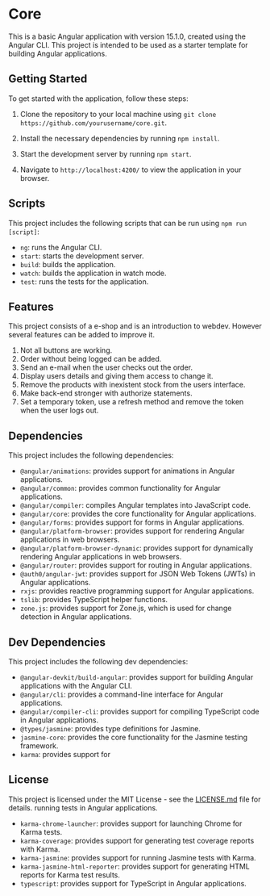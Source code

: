 
# Core

This is a basic Angular application with version 15.1.0, created using the Angular CLI. This project is intended to be used as a starter template for building Angular applications.

## Getting Started

To get started with the application, follow these steps:

1. Clone the repository to your local machine using `git clone https://github.com/yourusername/core.git`.

2. Install the necessary dependencies by running `npm install`.

3. Start the development server by running `npm start`.

4. Navigate to `http://localhost:4200/` to view the application in your browser.

## Scripts

This project includes the following scripts that can be run using `npm run [script]`:

- `ng`: runs the Angular CLI.
- `start`: starts the development server.
- `build`: builds the application.
- `watch`: builds the application in watch mode.
- `test`: runs the tests for the application.

## Features

This project consists of a e-shop and is an introduction to webdev. However several features can be added to improve it.

1. Not all buttons are working.
2. Order without being logged can be added.
3. Send an e-mail when the user checks out the order.
4. Display users details and giving them access to change it.
5. Remove the products with inexistent stock from the users interface.
6. Make back-end stronger with authorize statements.
7. Set a temporary token, use a refresh method and remove the token when the user logs out.

## Dependencies

This project includes the following dependencies:

- `@angular/animations`: provides support for animations in Angular applications.
- `@angular/common`: provides common functionality for Angular applications.
- `@angular/compiler`: compiles Angular templates into JavaScript code.
- `@angular/core`: provides the core functionality for Angular applications.
- `@angular/forms`: provides support for forms in Angular applications.
- `@angular/platform-browser`: provides support for rendering Angular applications in web browsers.
- `@angular/platform-browser-dynamic`: provides support for dynamically rendering Angular applications in web browsers.
- `@angular/router`: provides support for routing in Angular applications.
- `@auth0/angular-jwt`: provides support for JSON Web Tokens (JWTs) in Angular applications.
- `rxjs`: provides reactive programming support for Angular applications.
- `tslib`: provides TypeScript helper functions.
- `zone.js`: provides support for Zone.js, which is used for change detection in Angular applications.

## Dev Dependencies

This project includes the following dev dependencies:

- `@angular-devkit/build-angular`: provides support for building Angular applications with the Angular CLI.
- `@angular/cli`: provides a command-line interface for Angular applications.
- `@angular/compiler-cli`: provides support for compiling TypeScript code in Angular applications.
- `@types/jasmine`: provides type definitions for Jasmine.
- `jasmine-core`: provides the core functionality for the Jasmine testing framework.
- `karma`: provides support for

## License

This project is licensed under the MIT License - see the [LICENSE.md](LICENSE.md) file for details. running tests in Angular applications.
- `karma-chrome-launcher`: provides support for launching Chrome for Karma tests.
- `karma-coverage`: provides support for generating test coverage reports with Karma.
- `karma-jasmine`: provides support for running Jasmine tests with Karma.
- `karma-jasmine-html-reporter`: provides support for generating HTML reports for Karma test results.
- `typescript`: provides support for TypeScript in Angular applications.
